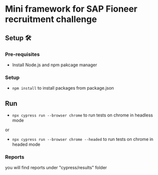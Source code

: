 # Mini framework for SAP Fioneer recruitment challenge

## Setup 🛠️

### Pre-requisites
* Install Node.js and npm pakcage manager

### Setup
* `npm install` to install packages from package.json

## Run
* `npx cypress run --browser chrome` to run tests on chrome in headless mode

or

* `npx cypress run --browser chrome --headed` to run tests on chrome in headed mode

### Reports
you will find reports under "cypress/results" folder
